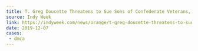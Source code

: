 ```yaml
---
title: T. Greg Doucette Threatens to Sue Sons of Confederate Veterans, Demands Group Donate $2.5M to Black UNC Students
source: Indy Week
link: https://indyweek.com/news/orange/t-greg-doucette-threatens-to-sue-sons-of-confederate-veterans/
date: 2019-12-07
cases:
 - dmca
---
```

